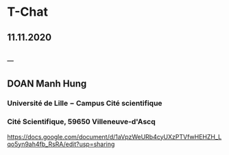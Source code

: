 # T-Chat

## 11.11.2020
## ─
## DOAN Manh Hung

### Université de Lille − Campus Cité scientifique
### Cité Scientifique, 59650 Villeneuve-d'Ascq


https://docs.google.com/document/d/1aVpzWeURb4cyUXzPTVfwHEHZH_Lqo5yn9ah4fb_RsRA/edit?usp=sharing
